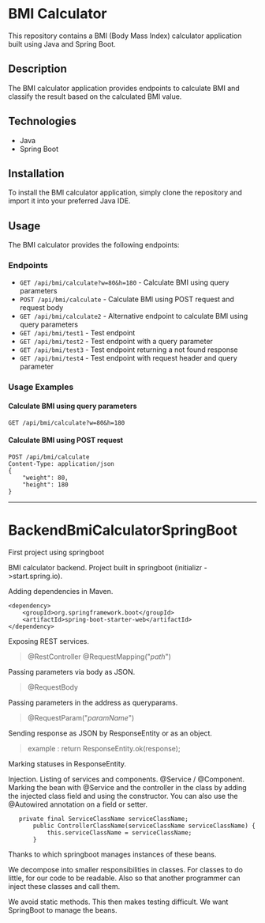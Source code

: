 
# BMI Calculator

This repository contains a BMI (Body Mass Index) calculator application built using Java and Spring Boot.

## Description

The BMI calculator application provides endpoints to calculate BMI and classify the result based on the calculated BMI value.

## Technologies

- Java
- Spring Boot

## Installation

To install the BMI calculator application, simply clone the repository and import it into your preferred Java IDE.

## Usage

The BMI calculator provides the following endpoints:

### Endpoints

- `GET /api/bmi/calculate?w=80&h=180` - Calculate BMI using query parameters
- `POST /api/bmi/calculate` - Calculate BMI using POST request and request body
- `GET /api/bmi/calculate2` - Alternative endpoint to calculate BMI using query parameters
- `GET /api/bmi/test1` - Test endpoint
- `GET /api/bmi/test2` - Test endpoint with a query parameter
- `GET /api/bmi/test3` - Test endpoint returning a not found response
- `GET /api/bmi/test4` - Test endpoint with request header and query parameter

### Usage Examples

#### Calculate BMI using query parameters

```http
GET /api/bmi/calculate?w=80&h=180
```

#### Calculate BMI using POST request

```http
POST /api/bmi/calculate
Content-Type: application/json
{
    "weight": 80,
    "height": 180
}
```

-------------------------------

# BackendBmiCalculatorSpringBoot
First project using springboot

BMI calculator backend. Project built in springboot (initializr ->start.spring.io). 

Adding dependencies in Maven.
```
<dependency>
	<groupId>org.springframework.boot</groupId>
	<artifactId>spring-boot-starter-web</artifactId>
</dependency>
```    
Exposing REST services.
  >@RestController
  >@RequestMapping("*path*")
  
Passing parameters via body as JSON. 

>  @RequestBody

Passing parameters in the address as queryparams. 

>  @RequestParam("*paramName*")

Sending response as JSON by ResponseEntity or as an object. 

>  example : return ResponseEntity.ok(response);

Marking statuses in ResponseEntity. 

Injection. Listing of services and components. @Service / @Component. 
Marking the bean with @Service and the controller in the class by adding the injected class field and using the constructor.
You can also use the @Autowired annotation on a field or setter.
```
   private final ServiceClassName serviceClassName;
       public ControllerClassName(serviceClassName serviceClassName) {
           this.serviceClassName = serviceClassName;
       }
```
Thanks to which springboot manages instances of these beans.

We decompose into smaller responsibilities in classes.
For classes to do little, for our code to be readable. 
Also so that another programmer can inject these classes and call them. 

We avoid static methods. 
This then makes testing difficult. 
We want SpringBoot to manage the beans.
